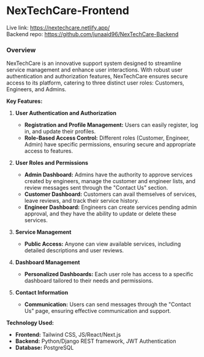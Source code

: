 # NexTechCare-Frontend

Live link: https://nextechcare.netlify.app/ <br>
Backend repo: https://github.com/junaaid96/NexTechCare-Backend

### Overview

NexTechCare is an innovative support system designed to streamline service management and enhance user interactions. With robust user authentication and authorization features, NexTechCare ensures secure access to its platform, catering to three distinct user roles: Customers, Engineers, and Admins. 

**Key Features:**

1. **User Authentication and Authorization**
   - **Registration and Profile Management:** Users can easily register, log in, and update their profiles.
   - **Role-Based Access Control:** Different roles (Customer, Engineer, Admin) have specific permissions, ensuring secure and appropriate access to features.

2. **User Roles and Permissions**
   - **Admin Dashboard:** Admins have the authority to approve services created by engineers, manage the customer and engineer lists, and review messages sent through the "Contact Us" section.
   - **Customer Dashboard:** Customers can avail themselves of services, leave reviews, and track their service history.
   - **Engineer Dashboard:** Engineers can create services pending admin approval, and they have the ability to update or delete these services.

3. **Service Management**
   - **Public Access:** Anyone can view available services, including detailed descriptions and user reviews.

4. **Dashboard Management**
   - **Personalized Dashboards:** Each user role has access to a specific dashboard tailored to their needs and permissions.

5. **Contact Information**
   - **Communication:** Users can send messages through the "Contact Us" page, ensuring effective communication and support.

**Technology Used:**
   - **Frontend:** Tailwind CSS, JS/React/Next.js
   - **Backend:** Python/Django REST framework, JWT Authentication 
   - **Database:** PostgreSQL
